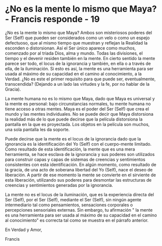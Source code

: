 # ¿No es la mente lo mismo que Maya? - Francis responde - 19  

¿No es la mente lo mismo que Maya? Ambos son misteriosos poderes del Ser (Self) que pueden ser considerados como un velo o como un espejo defectuoso, que al mismo tiempo que muestran y reflejan la Realidad la esconden o distorsionan. Así el Ser único aparece como muchos, comenzado por al triada Dios, alma y mundo. Todas las divisiones, el tiempo y el devenir residen también en la mente. En cierto sentido la mente parece ser todo, el locus de la ignorancia y también, en ella o a través de ella, de la iluminación. Si esto es así, la mente es una herramienta para ser usada al máximo de su capacidad en el camino al conocimiento, a la Verdad. ¿No es este el primer requisito para que puede ser, eventualmente, transcendida? (Dejando a un lado las virtudes y la fe, por no hablar de la Gracia).

La mente humana no es lo mismo que Maya, dado que Maya es universal y la mente es personal: bajo circunstancias normales, tu mente humana no tiene acceso a otras mentes. Maya es el poder del Ser (Self) que crea el mundo y las mentes individuales. No se puede decir que Maya distorsiona la realidad más de lo que puede decirse que la película distorsiona la pantalla en la que es proyectada. Los objetos en la película son muchos, una sola pantalla les da soporte.

Puede decirse que la mente es el locus de la ignorancia dado que la ignorancia es la identificación del Yo (Self) con el cuerpo-mente limitado. Como resultado de esta identificación, la mente que es una mera herramienta, se hace esclava de la ignorancia y sus poderes son utilizados para construir capas y capas de sistemas de creencias y sentimientos consistentes con esta identificación. En algún momento, como resultado de la gracia, de una acto de soberana libertad del Yo (Self), nace el deseo de liberación. A partir de ese momento la mente se convierte en el sirviente de esta liberación, utilizando sus poderes para desmontar las estructuras de creencias y sentimientos generadas por la ignorancia.

La mente no es el locus de la iluminación, que es la experiencia directa del Ser (Self), por el Ser (Self), mediante el Ser (Self), sin ningún agente intermediario tal como pensamientos, sensaciones corporales o percepciones sensoriales externas. Sin embargo, tu afirmación " la mente es una herramienta para ser usada al máximo de su capacidad en el camino al conocimiento" es correcta tal como se muestra en el párrafo anterior.

En Verdad y Amor,

Francis

